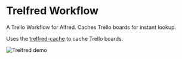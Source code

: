 # Trelfred Workflow

A Trello Workflow for Alfred. Caches Trello boards for instant lookup.

Uses the [trelfred-cache] to cache Trello boards.

[trelfred-cache]: https://github.com/jsteiner/trelfred-cache

![Trelfred demo](https://cloud.githubusercontent.com/assets/466493/14092917/223ea38e-f518-11e5-9ced-0ef55bb2cad9.gif)
